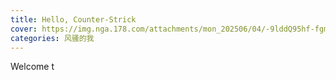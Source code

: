 ```yaml
---
title: Hello, Counter-Strick
cover: https://img.nga.178.com/attachments/mon_202506/04/-9lddQ95hf-fgmmK2nT3cSlc-sg.jpg
categories: 风骚的我
---
```


Welcome t
